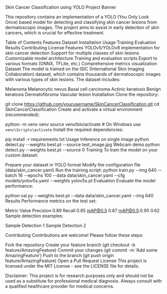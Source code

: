 Skin Cancer Classification using YOLO
Project Banner

This repository contains an implementation of a YOLO (You Only Look Once) based model for detecting and classifying skin cancer lesions from dermatoscopic images. The project aims to assist in early detection of skin cancers, which is crucial for effective treatment.

Table of Contents
Features
Dataset
Installation
Usage
Training
Evaluation
Results
Contributing
License
Features
YOLOv5/YOLOv8 implementation for skin cancer detection
Support for multiple classes of skin lesions
Customizable model architecture
Training and evaluation scripts
Export to various formats (ONNX, TFLite, etc.)
Comprehensive metrics visualization
Dataset
The model is trained on the ISIC (International Skin Imaging Collaboration) dataset, which contains thousands of dermatoscopic images with various types of skin lesions. The dataset includes:

Melanoma
Melanocytic nevus
Basal cell carcinoma
Actinic keratosis
Benign keratosis
Dermatofibroma
Vascular lesion
Installation
Clone the repository:

git clone https://github.com/yourusername/SkinCancerClassification.git
cd SkinCancerClassification
Create and activate a virtual environment (recommended):

python -m venv venv
source venv/bin/activate  # On Windows use `venv\Scripts\activate`
Install the required dependencies:

pip install -r requirements.txt
Usage
Inference on single image
python detect.py --weights best.pt --source test_image.jpg
Webcam demo
python detect.py --weights best.pt --source 0
Training
To train the model on your custom dataset:

Prepare your dataset in YOLO format
Modify the configuration file (data/skin_cancer.yaml)
Run the training script:
python train.py --img 640 --batch 16 --epochs 100 --data data/skin_cancer.yaml --cfg models/yolov5s.yaml --weights yolov5s.pt
Evaluation
Evaluate the model performance:

python val.py --weights best.pt --data data/skin_cancer.yaml --img 640
Results
Performance metrics on the test set:

Metric	Value
Precision	0.89
Recall	0.85
mAP@0.5	0.87
mAP@0.5:0.95	0.62
Sample detection examples:

Sample Detection 1 Sample Detection 2

Contributing
Contributions are welcome! Please follow these steps:

Fork the repository
Create your feature branch (git checkout -b feature/AmazingFeature)
Commit your changes (git commit -m 'Add some AmazingFeature')
Push to the branch (git push origin feature/AmazingFeature)
Open a Pull Request
License
This project is licensed under the MIT License - see the LICENSE file for details.

Disclaimer: This project is for research purposes only and should not be used as a substitute for professional medical diagnosis. Always consult with a qualified healthcare provider for medical concerns.
